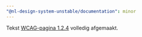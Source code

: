 ```yaml
---
"@nl-design-system-unstable/documentation": minor
---
```


Tekst [WCAG-pagina 1.2.4](/wcag/1.2.4) volledig afgemaakt.
